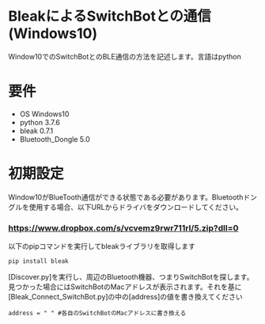 # BleakによるSwitchBotとの通信(Windows10)
Window10でのSwitchBotとのBLE通信の方法を記述します。言語はpython
# 要件
* OS Windows10
* python 3.7.6
* bleak 0.7.1
* Bluetooth_Dongle 5.0

# 初期設定
Window10がBlueTooth通信ができる状態である必要があります。Bluetoothドングルを使用する場合、以下URLからドライバをダウンロードしてください。
### https://www.dropbox.com/s/vcvemz9rwr711rl/5.zip?dll=0

以下のpipコマンドを実行してbleakライブラリを取得します

    pip install bleak

[Discover.py]を実行し、周辺のBluetooth機器、つまりSwitchBotを探します。見つかった場合にはSwitchBotのMacアドレスが表示されます。それを基に[Bleak_Connect_SwitchBot.py]の中の[address]の値を書き換えてください

    
    address = " " #各自のSwitchBotのMacアドレスに書き換える


